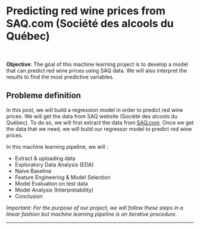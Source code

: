 ﻿# Predicting red wine prices from SAQ.com (Société des alcools du Québec)

<br>

**Objective**: The goal of this machine learning project is to develop a model that can predict red wine prices using SAQ data. We will also interpret the results to find the most predictive variables.

## Probleme definition

In this post, we will build a regression model in order to predict red wine prices. We will get the data from SAQ website (Société des alcools du Québec). To do so, we will first extract the data from <a href="https://www.saq.com/content/SAQ/fr.html"> SAQ.com</a>. Once we get the data that we need, we will build our regressor model to predict red wine prices.

In this machine learning pipeline, we will :
- Extract & uploading data
- Exploratory Data Analysis (EDA)
- Naive Baseline
- Feature Engineering & Model Selection
- Model Evaluation on test data
- Model Analysis (Interpretability)
- Conclusion

*Important: For the purpose of our project, we will follow these steps in a linear fashion but machine learning pipeline is an iterative procedure.*

--------
